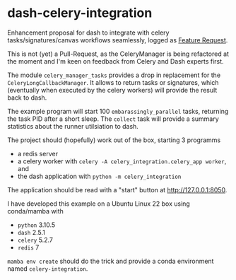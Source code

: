 # dash-celery-integration

Enhancement proposal for dash to integrate with celery tasks/signatures/canvas workflows seamlessly, logged as [Feature Request](https://github.com/plotly/dash/issues/2124).

This is not (yet) a Pull-Request, as the CeleryManager is being refactored at the moment and I'm keen on feedback from Celery and Dash experts first.

The module `celery_manager_tasks` provides a drop in replacement for the `CeleryLongCallbackManager`.
It allows to return tasks or signatures, which (eventually when executed by the celery workers) will provide the result back to dash.

The example program will start 100 `embarassingly_parallel` tasks, returning the task PID after a short sleep. The `collect` task will provide a summary statistics about the runner utilsiation to dash.

The project should (hopefully) work out of the box, starting 3 programms

* a redis server
* a celery worker with `celery -A celery_integration.celery_app worker`, and
* the dash application with `python -m celery_integration`

The application should be read with a "start" button at http://127.0.0.1:8050.

I have developed this example on a Ubuntu Linux 22 box using conda/mamba with
* `python` 3.10.5
* `dash` 2.5.1
* `celery` 5.2.7
* `redis` 7

`mamba env create` should do the trick and provide a conda environment named `celery-integration`.
